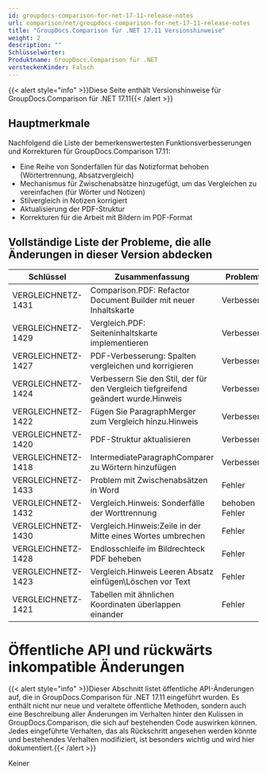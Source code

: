 ```yaml
---
id: groupdocs-comparison-for-net-17-11-release-notes
url: comparison/net/groupdocs-comparison-for-net-17-11-release-notes
title: "GroupDocs.Comparison für .NET 17.11 Versionshinweise"
weight: 2
description: ""
Schlüsselwörter:
Produktname: GroupDocs.Comparison für .NET
versteckenKinder: Falsch
---
```

{{< alert style="info" >}}Diese Seite enthält Versionshinweise für GroupDocs.Comparison für .NET 17.11{{< /alert >}}

## Hauptmerkmale

Nachfolgend die Liste der bemerkenswertesten Funktionsverbesserungen und Korrekturen für GroupDocs.Comparison 17.11:

* Eine Reihe von Sonderfällen für das Notizformat behoben (Wörtertrennung, Absatzvergleich)
* Mechanismus für Zwischenabsätze hinzugefügt, um das Vergleichen zu vereinfachen (für Wörter und Notizen)
* Stilvergleich in Notizen korrigiert
* Aktualisierung der PDF-Struktur
* Korrekturen für die Arbeit mit Bildern im PDF-Format

## Vollständige Liste der Probleme, die alle Änderungen in dieser Version abdecken

| Schlüssel | Zusammenfassung | Problemtyp |
| --- | --- | --- |
| VERGLEICHNETZ-1431 | Comparison.PDF: Refactor Document Builder mit neuer Inhaltskarte | Verbesserung |
| VERGLEICHNETZ-1429 | Vergleich.PDF: Seiteninhaltskarte implementieren | Verbesserung |
| VERGLEICHNETZ-1427 | PDF-Verbesserung: Spalten vergleichen und korrigieren | Verbesserung |
| VERGLEICHNETZ-1424 | Verbessern Sie den Stil, der für den Vergleich tiefgreifend geändert wurde.Hinweis | Verbesserung |
| VERGLEICHNETZ-1422 | Fügen Sie ParagraphMerger zum Vergleich hinzu.Hinweis | Verbesserung |
| VERGLEICHNETZ-1420 | PDF-Struktur aktualisieren | Verbesserung |
| VERGLEICHNETZ-1418 | IntermediateParagraphComparer zu Wörtern hinzufügen | Verbesserung |
| VERGLEICHNETZ-1433 | Problem mit Zwischenabsätzen in Word | Fehler |
| VERGLEICHNETZ-1432 | Vergleich.Hinweis: Sonderfälle der Worttrennung | behoben Fehler |
| VERGLEICHNETZ-1430 | Vergleich.Hinweis:Zeile in der Mitte eines Wortes umbrechen | Fehler |
| VERGLEICHNETZ-1428 | Endlosschleife im Bildrechteck PDF beheben | Fehler |
| VERGLEICHNETZ-1423 | Vergleich.Hinweis Leeren Absatz einfügen\\Löschen vor Text | Fehler |
| VERGLEICHNETZ-1421 | Tabellen mit ähnlichen Koordinaten überlappen einander | Fehler |

# Öffentliche API und rückwärts inkompatible Änderungen

{{< alert style="info" >}}Dieser Abschnitt listet öffentliche API-Änderungen auf, die in GroupDocs.Comparison für .NET 17.11 eingeführt wurden. Es enthält nicht nur neue und veraltete öffentliche Methoden, sondern auch eine Beschreibung aller Änderungen im Verhalten hinter den Kulissen in GroupDocs.Comparison, die sich auf bestehenden Code auswirken können. Jedes eingeführte Verhalten, das als Rückschritt angesehen werden könnte und bestehendes Verhalten modifiziert, ist besonders wichtig und wird hier dokumentiert.{{< /alert >}}

Keiner

